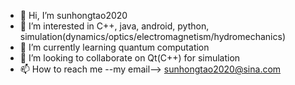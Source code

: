 - 👋 Hi, I’m sunhongtao2020
- 👀 I’m interested in C++, java, android, python, simulation(dynamics/optics/electromagnetism/hydromechanics)
- 🌱 I’m currently learning quantum computation
- 💞️ I’m looking to collaborate on Qt(C++) for simulation
- 📫 How to reach me --my email--> sunhongtao2020@sina.com

